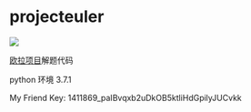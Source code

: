 # projecteuler
![](https://projecteuler.net/profile/watsy0007.png)

[欧拉项目](https://projecteuler.net)解题代码

python 环境 3.7.1

My Friend Key: 1411869_paIBvqxb2uDkOB5ktliHdGpilyJUCvkk
